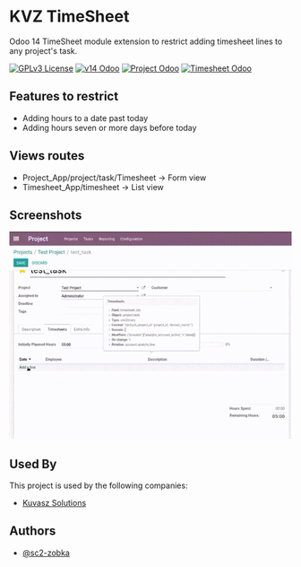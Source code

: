 # KVZ TimeSheet

Odoo 14 TimeSheet module extension to restrict adding timesheet lines
to any project's task.

[![GPLv3 License](https://img.shields.io/badge/License-GPL%20v3-blue.svg)](https://opensource.org/licenses/)
[![v14 Odoo](https://img.shields.io/badge/Tech-Odoo%20v14-purple.svg)](##)
[![Project Odoo](https://img.shields.io/badge/Odoo_14-Project%20Module-green.svg)](##)
[![Timesheet Odoo](https://img.shields.io/badge/Odoo_14-Timesheet%20Module-red.svg)](##)

## Features to restrict

- Adding hours to a date past today 
- Adding hours seven or more days before today

## Views routes

- Project_App/project/task/Timesheet -> Form view
- Timesheet_App/timesheet -> List view

## Screenshots

![App Gif](static/description/Image_0.gif)
  
## Used By

This project is used by the following companies:

- [Kuvasz Solutions](https://www.kvz.cl)

## Authors

- [@sc2-zobka](https://github.com/sc2-zobka)
  